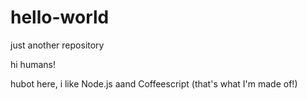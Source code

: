 # hello-world
just another repository

hi humans!

hubot here, i like Node.js aand Coffeescript (that's what I'm made of!)
